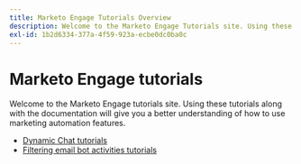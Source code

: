 ```yaml
---
title: Marketo Engage Tutorials Overview
description: Welcome to the Marketo Engage Tutorials site. Using these tutorials along with the documentation will give you a better understanding of how to use marketing automation features.
exl-id: 1b2d6334-377a-4f59-923a-ecbe0dc0ba0c
---
```

# Marketo Engage tutorials

Welcome to the Marketo Engage tutorials site. Using these tutorials along with the documentation will give you a better understanding of how to use marketing automation features.

- [Dynamic Chat tutorials](dynamic-chat/dynamic-chat-overview.md)
- [Filtering email bot activities tutorials](filtering-email-bot-activities/setup.md)
